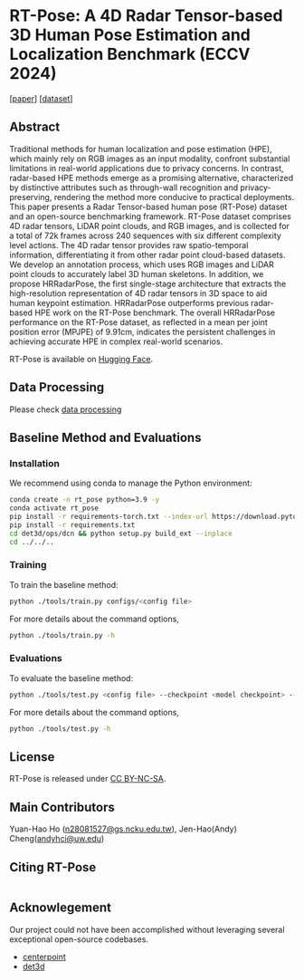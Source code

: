 # RT-Pose: A 4D Radar Tensor-based 3D Human Pose Estimation and Localization Benchmark (ECCV 2024)
[[paper]()] [[dataset](https://huggingface.co/datasets/uwipl/RT-Pose)]


## Abstract

Traditional methods for human localization and pose estimation (HPE), which mainly rely on RGB images as an input modality, confront substantial limitations in real-world applications due to privacy concerns. In contrast, radar-based HPE methods emerge as a promising alternative, characterized by distinctive attributes such as through-wall recognition and privacy-preserving, rendering the method more conducive to practical deployments. This paper presents a Radar Tensor-based human pose (RT-Pose) dataset and an open-source benchmarking framework. RT-Pose dataset comprises 4D radar tensors, LiDAR point clouds, and RGB images, and is collected for a total of 72k frames across 240 sequences with six different complexity level actions. The 4D radar tensor provides raw spatio-temporal information, differentiating it from other radar point cloud-based datasets. We develop an annotation process, which uses RGB images and LiDAR point clouds to accurately label 3D human skeletons. In addition, we propose HRRadarPose, the first single-stage architecture that extracts the high-resolution representation of 4D radar tensors in 3D space to aid human keypoint estimation. HRRadarPose outperforms previous radar-based HPE work on the RT-Pose benchmark. The overall HRRadarPose performance on the RT-Pose dataset, as reflected in a mean per joint position error (MPJPE) of 9.91cm, indicates the persistent challenges in achieving accurate HPE in complex real-world scenarios. 


RT-Pose is available on [Hugging Face](https://huggingface.co/datasets/uwipl/RT-Pose).

## Data Processing
Please check [data processing](data_processing)


## Baseline Method and Evaluations


### Installation

We recommend using conda to manage the Python environment:

``` bash
conda create -n rt_pose python=3.9 -y
conda activate rt_pose
pip install -r requirements-torch.txt --index-url https://download.pytorch.org/whl/cu117
pip install -r requirements.txt
cd det3d/ops/dcn && python setup.py build_ext --inplace
cd ../../..
```

### Training
To train the baseline method:

```bash
python ./tools/train.py configs/<config file>
```

For more details about the command options, 
```bash
python ./tools/train.py -h
```

### Evaluations
To evaluate the baseline method:

```bash
python ./tools/test.py <config file> --checkpoint <model checkpoint> --testset
```
For more details about the command options, 
```bash
python ./tools/test.py -h
```

## License

RT-Pose is released under [CC BY-NC-SA](https://creativecommons.org/licenses/by-nc-sa/4.0/deed.en).

## Main Contributors
Yuan-Hao Ho (n28081527@gs.ncku.edu.tw), Jen-Hao(Andy) Cheng(andyhci@uw.edu)


## Citing RT-Pose

```tex

```


## Acknowlegement
Our project could not have been accomplished without leveraging several exceptional open-source codebases. 

* [centerpoint](https://github.com/tianweiy/CenterPoint/tree/master)
* [det3d](https://github.com/poodarchu/det3d)
